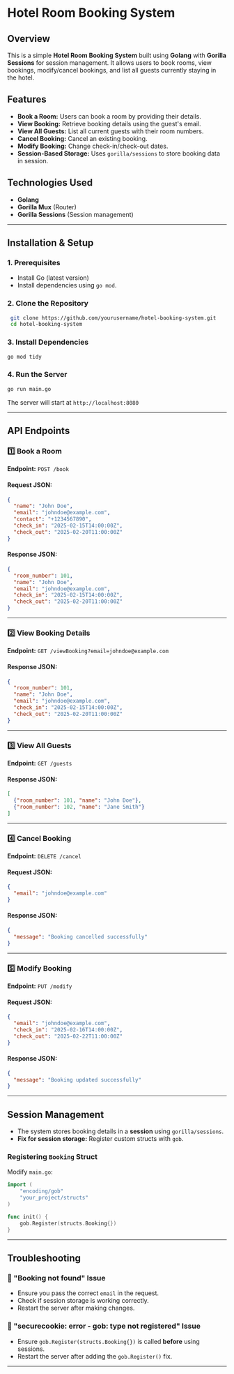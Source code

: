 # Hotel Room Booking System

## Overview
This is a simple **Hotel Room Booking System** built using **Golang** with **Gorilla Sessions** for session management. It allows users to book rooms, view bookings, modify/cancel bookings, and list all guests currently staying in the hotel.

## Features
- **Book a Room:** Users can book a room by providing their details.
- **View Booking:** Retrieve booking details using the guest's email.
- **View All Guests:** List all current guests with their room numbers.
- **Cancel Booking:** Cancel an existing booking.
- **Modify Booking:** Change check-in/check-out dates.
- **Session-Based Storage:** Uses `gorilla/sessions` to store booking data in session.

## Technologies Used
- **Golang**
- **Gorilla Mux** (Router)
- **Gorilla Sessions** (Session management)

---

## Installation & Setup
### **1. Prerequisites**
- Install Go (latest version)
- Install dependencies using `go mod`.

### **2. Clone the Repository**
```sh
 git clone https://github.com/yourusername/hotel-booking-system.git
 cd hotel-booking-system
```

### **3. Install Dependencies**
```sh
go mod tidy
```

### **4. Run the Server**
```sh
go run main.go
```
The server will start at `http://localhost:8080`

---

## API Endpoints

### **1️⃣ Book a Room**
**Endpoint:** `POST /book`

#### **Request JSON:**
```json
{
  "name": "John Doe",
  "email": "johndoe@example.com",
  "contact": "+1234567890",
  "check_in": "2025-02-15T14:00:00Z",
  "check_out": "2025-02-20T11:00:00Z"
}
```

#### **Response JSON:**
```json
{
  "room_number": 101,
  "name": "John Doe",
  "email": "johndoe@example.com",
  "check_in": "2025-02-15T14:00:00Z",
  "check_out": "2025-02-20T11:00:00Z"
}
```

---

### **2️⃣ View Booking Details**
**Endpoint:** `GET /viewBooking?email=johndoe@example.com`

#### **Response JSON:**
```json
{
  "room_number": 101,
  "name": "John Doe",
  "email": "johndoe@example.com",
  "check_in": "2025-02-15T14:00:00Z",
  "check_out": "2025-02-20T11:00:00Z"
}
```

---

### **3️⃣ View All Guests**
**Endpoint:** `GET /guests`

#### **Response JSON:**
```json
[
  {"room_number": 101, "name": "John Doe"},
  {"room_number": 102, "name": "Jane Smith"}
]
```

---

### **4️⃣ Cancel Booking**
**Endpoint:** `DELETE /cancel`

#### **Request JSON:**
```json
{
  "email": "johndoe@example.com"
}
```

#### **Response JSON:**
```json
{
  "message": "Booking cancelled successfully"
}
```

---

### **5️⃣ Modify Booking**
**Endpoint:** `PUT /modify`

#### **Request JSON:**
```json
{
  "email": "johndoe@example.com",
  "check_in": "2025-02-16T14:00:00Z",
  "check_out": "2025-02-22T11:00:00Z"
}
```

#### **Response JSON:**
```json
{
  "message": "Booking updated successfully"
}
```

---

## Session Management
- The system stores booking details in a **session** using `gorilla/sessions`.
- **Fix for session storage:** Register custom structs with `gob`.

### **Registering `Booking` Struct**
Modify `main.go`:
```go
import (
    "encoding/gob"
    "your_project/structs"
)

func init() {
    gob.Register(structs.Booking{})
}
```

---

## Troubleshooting
### **🔹 "Booking not found" Issue**
- Ensure you pass the correct `email` in the request.
- Check if session storage is working correctly.
- Restart the server after making changes.

### **🔹 "securecookie: error - gob: type not registered" Issue**
- Ensure `gob.Register(structs.Booking{})` is called **before** using sessions.
- Restart the server after adding the `gob.Register()` fix.

---

